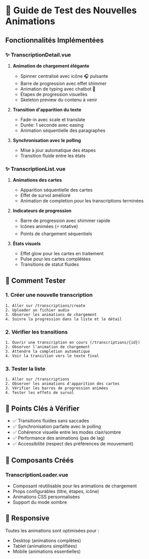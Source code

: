 # 🎨 Guide de Test des Nouvelles Animations

## Fonctionnalités Implémentées

### ✨ TranscriptionDetail.vue
1. **Animation de chargement élégante**
   - Spinner centralisé avec icône 🎧 pulsante
   - Barre de progression avec effet shimmer
   - Animation de typing avec chatbot 🤖
   - Étapes de progression visuelles
   - Skeleton preview du contenu à venir

2. **Transition d'apparition du texte**
   - Fade-in avec scale et translate
   - Durée: 1 seconde avec easing
   - Animation séquentielle des paragraphes

3. **Synchronisation avec le polling**
   - Mise à jour automatique des étapes
   - Transition fluide entre les états

### ✨ TranscriptionList.vue
1. **Animations des cartes**
   - Apparition séquentielle des cartes
   - Effet de survol amélioré
   - Animation de completion pour les transcriptions terminées

2. **Indicateurs de progression**
   - Barre de progression avec shimmer rapide
   - Icônes animées (⚡ rotative)
   - Points de chargement séquentiels

3. **États visuels**
   - Effet glow pour les cartes en traitement
   - Pulse pour les cartes complétées
   - Transitions de statut fluides

## 🧪 Comment Tester

### 1. Créer une nouvelle transcription
```
1. Aller sur /transcriptions/create
2. Uploader un fichier audio
3. Observer les animations de chargement
4. Suivre la progression dans la liste et le détail
```

### 2. Vérifier les transitions
```
1. Ouvrir une transcription en cours (/transcriptions/{id})
2. Observer l'animation de chargement
3. Attendre la completion automatique
4. Voir la transition vers le texte final
```

### 3. Tester la liste
```
1. Aller sur /transcriptions
2. Observer les animations d'apparition des cartes
3. Vérifier les barres de progression animées
4. Tester les effets de survol
```

## 🎯 Points Clés à Vérifier

- ✅ Transitions fluides sans saccades
- ✅ Synchronisation parfaite avec le polling
- ✅ Cohérence visuelle entre les modes clair/sombre
- ✅ Performance des animations (pas de lag)
- ✅ Accessibilité (respect des préférences de mouvement)

## 🔧 Composants Créés

### TranscriptionLoader.vue
- Composant réutilisable pour les animations de chargement
- Props configurables (titre, étapes, icône)
- Animations CSS personnalisées
- Support du mode sombre

## 📱 Responsive
Toutes les animations sont optimisées pour :
- Desktop (animations complètes)
- Tablet (animations simplifiées)
- Mobile (animations essentielles)